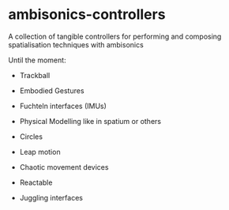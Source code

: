 # ambisonics-controllers
A collection of tangible controllers for performing and composing spatialisation techniques with ambisonics

Until the moment: 

- Trackball

- Embodied Gestures

- Fuchteln interfaces (IMUs)

- Physical Modelling like in spatium or others

- Circles

- Leap motion

- Chaotic movement devices

- Reactable

- Juggling interfaces








